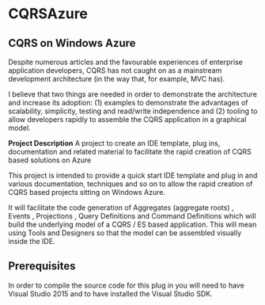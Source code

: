 # CQRSAzure

## CQRS on Windows Azure

Despite numerous articles and the favourable experiences of enterprise application developers, CQRS has not caught on as a mainstream development architecture (in the way that, for example, MVC has).

I believe that two things are needed in order to demonstrate the architecture and increase its adoption: (1) examples to demonstrate the advantages of scalability, simplicity, testing and read/write independence and (2) tooling to allow developers rapidly to assemble the CQRS application in a graphical model.

**Project Description**
A project to create an IDE template, plug ins, documentation and related material to facilitate the rapid creation of CQRS based solutions on Azure

This project is intended to provide a quick start IDE template and plug in and various documentation, techniques and so on to allow the rapid creation of CQRS based projects sitting on Windows Azure.

It will facilitate the code generation of  Aggregates (aggregate roots) ,  Events ,  Projections ,  Query Definitions and  Command Definitions which will build the underlying model of a CQRS / ES based application. This will mean using  Tools and Designers so that the model can be assembled visually inside the IDE.

## Prerequisites

In order to compile the source code for this plug in you will need to have Visual Studio 2015 and to have installed the Visual Studio SDK.
